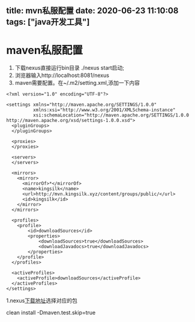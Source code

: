 title: mvn私服配置
date: 2020-06-23 11:10:08
tags: ["java开发工具"]
---------
# maven私服配置
1. 下载nexus直接运行bin目录 ./nexus start启动;
2. 浏览器输入http://localhost:8081/nexus
3. maven需要配置。在~/.m2/setting.xml,添加一下内容

```
<?xml version="1.0" encoding="UTF-8"?>

<settings xmlns="http://maven.apache.org/SETTINGS/1.0.0"
          xmlns:xsi="http://www.w3.org/2001/XMLSchema-instance"
          xsi:schemaLocation="http://maven.apache.org/SETTINGS/1.0.0 http://maven.apache.org/xsd/settings-1.0.0.xsd">
  <pluginGroups>
  </pluginGroups>

  <proxies>
  </proxies>

  <servers>
  </servers>

  <mirrors>
    <mirror>
      <mirrorOf>*</mirrorOf>
      <name>kingsilk</name>
      <url>http://mvn.kingsilk.xyz/content/groups/public/</url>
      <id>kingsilk</id>
    </mirror>
  </mirrors>

  <profiles>
    <profile>
        <id>downloadSources</id>
        <properties>
            <downloadSources>true</downloadSources>
            <downloadJavadocs>true</downloadJavadocs>
        </properties>
    </profile>
  </profiles>

  <activeProfiles>
    <activeProfile>downloadSources</activeProfile>
  </activeProfiles>
</settings>
```

 1.nexus[下载地址](http://www.sonatype.org/nexus/go/)选择对应的包

clean install -Dmaven.test.skip=true
